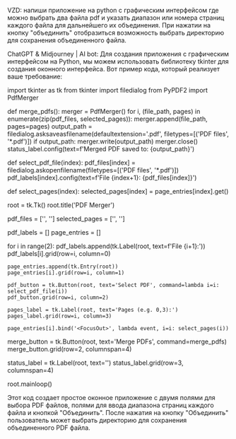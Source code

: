 VZD:
напиши приложение на python с графическим интерфейсом где можно выбрать два файла pdf и указать диапазон или номера страниц каждого файла для дальнейшего их объединения. При нажатии на кнопку "объединить" отобразиться возможность выбрать директорию для сохранения объединенного файла.

ChatGPT & Midjourney | AI bot:
Для создания приложения с графическим интерфейсом на Python, мы можем использовать библиотеку tkinter для создания оконного интерфейса. Вот пример кода, который реализует ваше требование:

import tkinter as tk
from tkinter import filedialog
from PyPDF2 import PdfMerger

def merge_pdfs():
    merger = PdfMerger()
    for i, (file_path, pages) in enumerate(zip(pdf_files, selected_pages)):
        merger.append(file_path, pages=pages)
    output_path = filedialog.asksaveasfilename(defaultextension='.pdf', filetypes=[('PDF files', '*.pdf')])
    if output_path:
        merger.write(output_path)
        merger.close()
        status_label.config(text=f'Merged PDF saved to: {output_path}')

def select_pdf_file(index):
    pdf_files[index] = filedialog.askopenfilename(filetypes=[('PDF files', '*.pdf')])
    pdf_labels[index].config(text=f'File {index+1}: {pdf_files[index]}')

def select_pages(index):
    selected_pages[index] = page_entries[index].get()

root = tk.Tk()
root.title('PDF Merger')

pdf_files = ['', '']
selected_pages = ['', '']

pdf_labels = []
page_entries = []

for i in range(2):
    pdf_labels.append(tk.Label(root, text=f'File {i+1}:'))
    pdf_labels[i].grid(row=i, column=0)

    page_entries.append(tk.Entry(root))
    page_entries[i].grid(row=i, column=1)

    pdf_button = tk.Button(root, text='Select PDF', command=lambda i=i: select_pdf_file(i))
    pdf_button.grid(row=i, column=2)

    pages_label = tk.Label(root, text='Pages (e.g. 0,3):')
    pages_label.grid(row=i, column=3)

    page_entries[i].bind('<FocusOut>', lambda event, i=i: select_pages(i))

merge_button = tk.Button(root, text='Merge PDFs', command=merge_pdfs)
merge_button.grid(row=2, columnspan=4)

status_label = tk.Label(root, text='')
status_label.grid(row=3, columnspan=4)

root.mainloop()


Этот код создает простое оконное приложение с двумя полями для выбора PDF файлов, полями для ввода диапазона страниц каждого файла и кнопкой "Объединить". После нажатия на кнопку "Объединить" пользователь может выбрать директорию для сохранения объединенного PDF файла.
